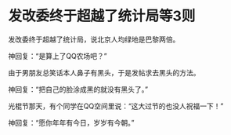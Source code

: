 # 发改委终于超越了统计局等3则

发改委终于超越了统计局，说北京人均绿地是巴黎两倍。

神回复：“是算上了QQ农场吧？”

由于男朋友总笑话本人鼻子有黑头，于是发帖求去黑头的方法。

神回复：“把自己的脸涂成黑的就没有黑头了。”

光棍节那天，有个同学在QQ空间里说：“这大过节的也没人祝福一下！”

神回复：“愿你年年有今日，岁岁有今朝。”